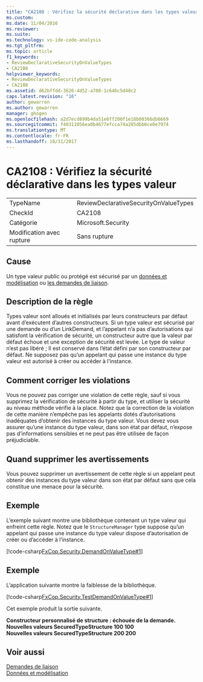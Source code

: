 ```yaml
---
title: "CA2108 : Vérifiez la sécurité déclarative dans les types valeur | Documents Microsoft"
ms.custom: 
ms.date: 11/04/2016
ms.reviewer: 
ms.suite: 
ms.technology: vs-ide-code-analysis
ms.tgt_pltfrm: 
ms.topic: article
f1_keywords:
- ReviewDeclarativeSecurityOnValueTypes
- CA2108
helpviewer_keywords:
- ReviewDeclarativeSecurityOnValueTypes
- CA2108
ms.assetid: d62bffdd-3826-4d52-a708-1c646c5d48c2
caps.latest.revision: "16"
author: gewarren
ms.author: gewarren
manager: ghogen
ms.openlocfilehash: a2d7ecd899b4da51e6ff200f1e18b00366db6669
ms.sourcegitcommit: f40311056ea0b4677efcca74a285dbb0ce0e7974
ms.translationtype: MT
ms.contentlocale: fr-FR
ms.lasthandoff: 10/31/2017
---
```

# <a name="ca2108-review-declarative-security-on-value-types"></a>CA2108 : Vérifiez la sécurité déclarative dans les types valeur
|||  
|-|-|  
|TypeName|ReviewDeclarativeSecurityOnValueTypes|  
|CheckId|CA2108|  
|Catégorie|Microsoft.Security|  
|Modification avec rupture|Sans rupture|  
  
## <a name="cause"></a>Cause  
 Un type valeur public ou protégé est sécurisé par un [données et modélisation](/dotnet/framework/data/index) ou [les demandes de liaison](/dotnet/framework/misc/link-demands).  
  
## <a name="rule-description"></a>Description de la règle  
 Types valeur sont alloués et initialisés par leurs constructeurs par défaut avant d’exécutent d’autres constructeurs. Si un type valeur est sécurisé par une demande ou d’un LinkDemand, et l’appelant n’a pas d’autorisations qui satisfont la vérification de sécurité, un constructeur autre que la valeur par défaut échoue et une exception de sécurité est levée. Le type de valeur n’est pas libéré ; Il est conservé dans l’état défini par son constructeur par défaut. Ne supposez pas qu’un appelant qui passe une instance du type valeur est autorisé à créer ou accéder à l’instance.  
  
## <a name="how-to-fix-violations"></a>Comment corriger les violations  
 Vous ne pouvez pas corriger une violation de cette règle, sauf si vous supprimez la vérification de sécurité à partir du type, et utiliser la sécurité au niveau méthode vérifie à la place. Notez que la correction de la violation de cette manière n’empêche pas les appelants dotés d’autorisations inadéquates d’obtenir des instances du type valeur. Vous devez vous assurer qu’une instance du type valeur, dans son état par défaut, n’expose pas d’informations sensibles et ne peut pas être utilisée de façon préjudiciable.  
  
## <a name="when-to-suppress-warnings"></a>Quand supprimer les avertissements  
 Vous pouvez supprimer un avertissement de cette règle si un appelant peut obtenir des instances du type valeur dans son état par défaut sans que cela constitue une menace pour la sécurité.  
  
## <a name="example"></a>Exemple  
 L’exemple suivant montre une bibliothèque contenant un type valeur qui enfreint cette règle. Notez que le `StructureManager` type suppose qu’un appelant qui passe une instance du type valeur dispose d’autorisation de créer ou d’accéder à l’instance.  
  
 [!code-csharp[FxCop.Security.DemandOnValueType#1](../code-quality/codesnippet/CSharp/ca2108-review-declarative-security-on-value-types_1.cs)]  
  
## <a name="example"></a>Exemple  
 L’application suivante montre la faiblesse de la bibliothèque.  
  
 [!code-csharp[FxCop.Security.TestDemandOnValueType#1](../code-quality/codesnippet/CSharp/ca2108-review-declarative-security-on-value-types_2.cs)]  
  
 Cet exemple produit la sortie suivante.  
  
 **Constructeur personnalisé de structure : échouée de la demande.**  
**Nouvelles valeurs SecuredTypeStructure 100 100**  
**Nouvelles valeurs SecuredTypeStructure 200 200**   
## <a name="see-also"></a>Voir aussi  
 [Demandes de liaison](/dotnet/framework/misc/link-demands)   
 [Données et modélisation](/dotnet/framework/data/index)